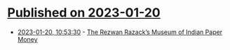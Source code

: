 # [Published on 2023-01-20](index.md)

* [2023-01-20, 10:53:30](https://news.ycombinator.com/item?id=34451321) - [The Rezwan Razack’s Museum of Indian Paper Money](https://theprint.in/features/bengaluru-museum-of-money-is-like-a-luxury-showroom-its-not-just-about-citys-new-wealth/1317019/)
